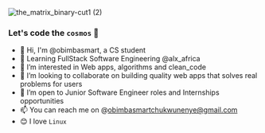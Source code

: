 ![the_matrix_binary-cut1 (2)](https://github.com/obimbasmart/obimbasmart/assets/67028610/307e9c56-9457-475a-93ec-fcf24f47d811)


### Let's code the `cosmos` 👋

- 👋 Hi, I'm @obimbasmart, a CS student
- 🔭 Learning FullStack Software Engineering @alx_africa
- 🌱 I’m interested in Web apps, algorithms and clean_code
- 👯 I’m looking to collaborate on building quality web apps that solves real problems for users
- 🤔 I’m open to Junior Software Engineer roles and Internships opportunities
- 📫 You can reach me on @obimbasmartchukwunenye@gmail.com
- 😊 I love `Linux`
<!--
**obimbasmart/obimbasmart** is a ✨ _special_ ✨ repository because its `README.md` (this file) appears on your GitHub profile.


